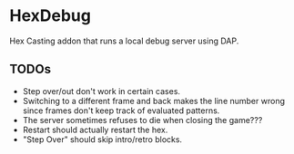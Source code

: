 # HexDebug

Hex Casting addon that runs a local debug server using DAP.

## TODOs

* Step over/out don't work in certain cases.
* Switching to a different frame and back makes the line number wrong since frames don't keep track of evaluated patterns.
* The server sometimes refuses to die when closing the game???
* Restart should actually restart the hex.
* "Step Over" should skip intro/retro blocks.
